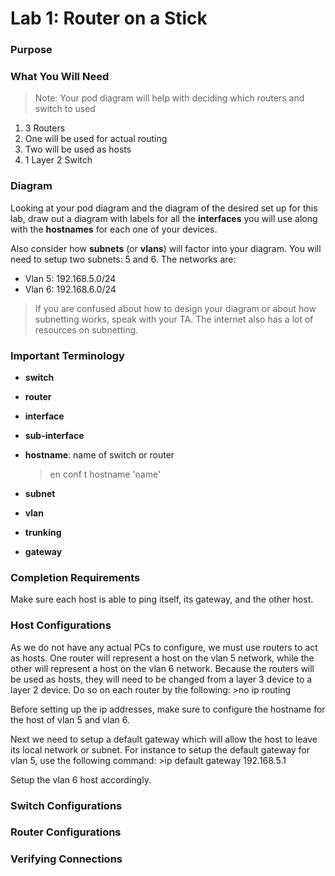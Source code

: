 Lab 1: Router on a Stick
========================

### Purpose

### What You Will Need
>Note: Your pod diagram will help with deciding which routers and switch to used

1. 3 Routers
  1. One will be used for actual routing
  2. Two will be used as hosts
2. 1 Layer 2 Switch

### Diagram
Looking at your pod diagram and the diagram of the desired set up for this lab,
draw out a diagram with labels for all the **interfaces** you will use along
with the **hostnames** for each one of your devices.

Also consider how **subnets** (or **vlans**) will factor into your diagram.  You
will need to setup two subnets: 5 and 6. The networks are:

- Vlan 5: 192.168.5.0/24
- Vlan 6: 192.168.6.0/24

>If you are confused about how to design your diagram or about how subnetting
works, speak with your TA.  The internet also has a lot of resources on
subnetting.

### Important Terminology

- **switch**
- **router**
- **interface**
- **sub-interface**
- **hostname**: name of switch or router
    >en
     conf t
     hostname 'name'

- **subnet**
- **vlan**
- **trunking**
- **gateway**

### Completion Requirements
Make sure each host is able to ping itself, its gateway, and the other host.

### Host Configurations
As we do not have any actual PCs to configure, we must use routers to act as
hosts.  One router will represent a host on the vlan 5 network, while the other
will represent a host on the vlan 6 network.  Because the routers will be used
as hosts, they will need to be changed from a layer 3 device to a layer 2
device.  Do so on each router by the following:
    >no ip routing

Before setting up the ip addresses, make sure to configure the hostname for the
host of vlan 5 and vlan 6.

Next we need to setup a default gateway which will allow the host to leave its
local network or subnet.  For instance to setup the default gateway for vlan 5,
use the following command:
    >ip default gateway 192.168.5.1

Setup the vlan 6 host accordingly.

### Switch Configurations

### Router Configurations

### Verifying Connections
